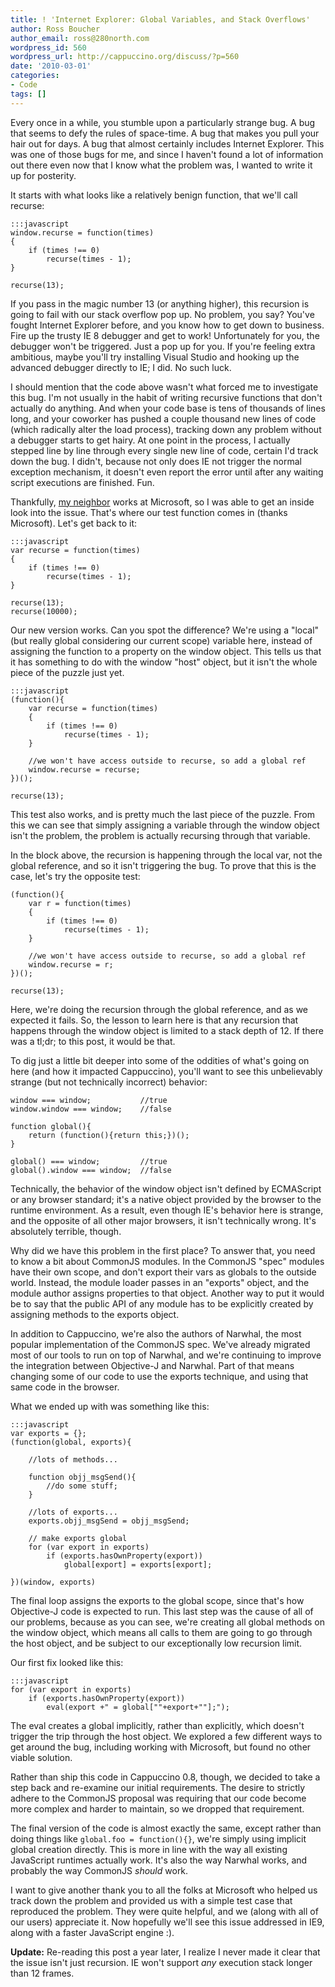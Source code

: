 ```yaml
---
title: ! 'Internet Explorer: Global Variables, and Stack Overflows'
author: Ross Boucher
author_email: ross@280north.com
wordpress_id: 560
wordpress_url: http://cappuccino.org/discuss/?p=560
date: '2010-03-01'
categories:
- Code
tags: []
---
```


Every once in a while, you stumble upon a particularly strange bug. A bug that seems to defy the rules of space-time. A bug that makes you pull your hair out for days. A bug that almost certainly includes Internet Explorer. This was one of those bugs for me, and since I haven't found a lot of information out there even now that I know what the problem was, I wanted to write it up for posterity.

It starts with what looks like a relatively benign function, that we'll call recurse:

	:::javascript
	window.recurse = function(times)
	{
	    if (times !== 0)
	        recurse(times - 1);
	}

	recurse(13);

If you pass in the magic number 13 (or anything higher), this recursion is going to fail with our stack overflow pop up. No problem, you say? You've fought Internet Explorer before, and you know how to get down to business. Fire up the trusty IE 8 debugger and get to work! Unfortunately for you, the debugger won't be triggered. Just a pop up for you. If you're feeling extra ambitious, maybe you'll try installing Visual Studio and hooking up the advanced debugger directly to IE; I did. No such luck.

I should mention that the code above wasn't what forced me to investigate this bug. I'm not usually in the habit of writing recursive functions that don't actually do anything. And when your code base is tens of thousands of lines long, and your coworker has pushed a
couple thousand new lines of code (which radically alter the load process), tracking down any problem without a debugger starts to get hairy. At one point in the process, I actually stepped line by line through every single new line of code, certain I'd track down the bug. I didn't, because not only does IE not trigger the normal exception mechanism, it doesn't even report the error until after any waiting script executions are finished. Fun.

Thankfully, [my neighbor](http://joel.franusic.com) works at Microsoft, so I was able to get an inside look into the issue. That's where our test function comes in (thanks Microsoft). Let's get back to it:

	:::javascript
	var recurse = function(times)
	{
	    if (times !== 0)
	        recurse(times - 1);
	}

	recurse(13);
	recurse(10000);

Our new version works. Can you spot the difference? We're using a "local" (but really global considering our current scope) variable here, instead of assigning the function to a property on the window object. This tells us that it has something to do with the window "host" object, but it isn't the whole piece of the puzzle just yet.

	:::javascript
	(function(){
	    var recurse = function(times)
	    {
	        if (times !== 0)
	            recurse(times - 1);
	    }

	    //we won't have access outside to recurse, so add a global ref
	    window.recurse = recurse;
	})();

	recurse(13);

This test also works, and is pretty much the last piece of the puzzle. From this we can see that simply assigning a variable through the window object isn't the problem, the problem is actually recursing through that variable.

In the block above, the recursion is happening through the local var, not the global reference, and so it isn't triggering the bug. To prove that this is the case, let's try the opposite test:

	(function(){
	    var r = function(times)
	    {
	        if (times !== 0)
	            recurse(times - 1);
	    }

	    //we won't have access outside to recurse, so add a global ref
	    window.recurse = r;
	})();

	recurse(13);

Here, we're doing the recursion through the global reference, and as we expected it fails. So, the lesson to learn here is that any recursion that happens through the window object is limited to a stack depth of 12. If there was a tl;dr; to this post, it would be that.

To dig just a little bit deeper into some of the oddities of what's going on here (and how it impacted Cappuccino), you'll want to see this unbelievably strange (but not technically incorrect) behavior:

	window === window;           //true
	window.window === window;    //false

	function global(){
	    return (function(){return this;})();
	}

	global() === window;         //true
	global().window === window;  //false

Technically, the behavior of the window object isn't defined by ECMAScript or any browser standard; it's a native object provided by the browser to the runtime environment. As a result, even though IE's behavior here is strange, and the opposite of all other major browsers, it isn't technically wrong. It's absolutely terrible, though.

Why did we have this problem in the first place? To answer that, you need to know a bit about CommonJS modules. In the CommonJS "spec" modules have their own scope, and don't export their vars as globals to the outside world. Instead, the module loader passes in an "exports" object, and the module author assigns properties to that object. Another way to put it would be to say that the public API of any module has to be explicitly created by assigning methods to the exports object.

In addition to Cappuccino, we're also the authors of Narwhal, the most popular implementation of the CommonJS spec. We've already migrated most of our tools to run on top of Narwhal, and we're continuing to improve the integration between Objective-J and Narwhal. Part of that means changing some of our code to use the exports technique, and using that same code in the browser.

What we ended up with was something like this:

	:::javascript
	var exports = {};
	(function(global, exports){

	    //lots of methods...

	    function objj_msgSend(){
	        //do some stuff;
	    }

	    //lots of exports...
	    exports.objj_msgSend = objj_msgSend;

	    // make exports global
	    for (var export in exports)
	        if (exports.hasOwnProperty(export))
	            global[export] = exports[export];

	})(window, exports)

The final loop assigns the exports to the global scope, since that's how Objective-J code is expected to run. This last step was the cause of all of our problems, because as you can see, we're creating all global methods on the window object, which means all calls to them are going to go through the host object, and be subject to our exceptionally low recursion limit.

Our first fix looked like this:

	:::javascript
    for (var export in exports)
        if (exports.hasOwnProperty(export))
            eval(export +" = global[""+export+""];");

The eval creates a global implicitly, rather than explicitly, which doesn't trigger the trip through the host object. We explored a few different ways to get around the bug, including working with Microsoft, but found no other viable solution.

Rather than ship this code in Cappuccino 0.8, though, we decided to take a step back and re-examine our initial requirements. The desire to strictly adhere to the CommonJS proposal was requiring that our code become more complex and harder to maintain, so we dropped that requirement.

The final version of the code is almost exactly the same, except rather than doing things like `global.foo = function(){}`, we're simply using implicit global creation directly. This is more in line with the way all existing JavaScript runtimes actually work. It's also the way Narwhal works, and probably the way CommonJS _should_ work.

I want to give another thank you to all the folks at Microsoft who helped us track down the problem and provided us with a simple test case that reproduced the problem. They were quite helpful, and we (along with all of our users) appreciate it. Now hopefully we'll see this issue addressed in IE9, along with a faster JavaScript engine :).

**Update:** Re-reading this post a year later, I realize I never made it clear that the issue isn't just recursion. IE won't support _any_ execution stack longer than 12 frames.
